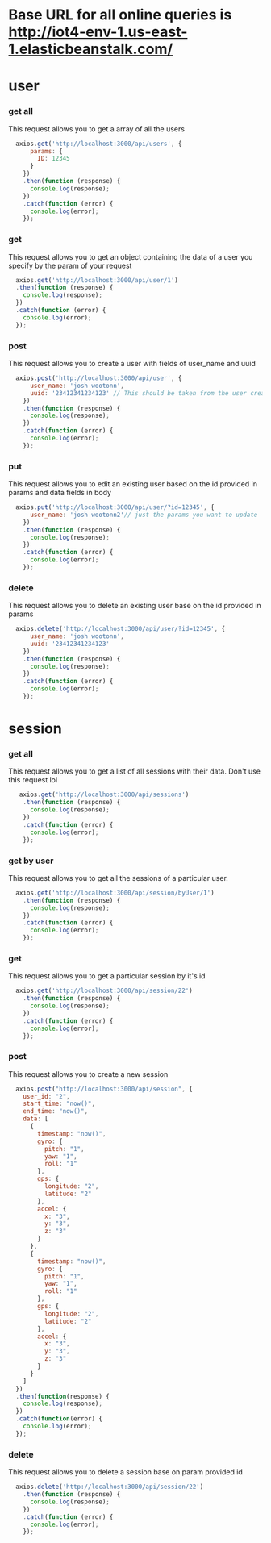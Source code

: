# Base URL for all online queries is http://iot4-env-1.us-east-1.elasticbeanstalk.com/

# user
### get all
This request allows you to get a array of all the users
```javascript
  axios.get('http://localhost:3000/api/users', {
      params: {
        ID: 12345
      }
    })
    .then(function (response) {
      console.log(response);
    })
    .catch(function (error) {
      console.log(error);
    });
```
### get 
This request allows you to get an object containing the data of a user you specify by the param of your request
```javascript
  axios.get('http://localhost:3000/api/user/1')
  .then(function (response) {
    console.log(response);
  })
  .catch(function (error) {
    console.log(error);
  });
```
### post
This request allows you to create a user with fields of user_name and uuid
```javascript
  axios.post('http://localhost:3000/api/user', {
      user_name: 'josh wootonn',
      uuid: '23412341234123' // This should be taken from the user creation response from aws or firbase
    })
    .then(function (response) {
      console.log(response);
    })
    .catch(function (error) {
      console.log(error);
    });
```
### put
This request allows you to edit an existing user based on the id provided in params and data fields in body
```javascript
  axios.put('http://localhost:3000/api/user/?id=12345', {
      user_name: 'josh wootonn2'// just the params you want to update     
    })
    .then(function (response) {
      console.log(response);
    })
    .catch(function (error) {
      console.log(error);
    });
```
### delete
This request allows you to delete an existing user base on the id provided in params
```javascript
  axios.delete('http://localhost:3000/api/user/?id=12345', {
      user_name: 'josh wootonn',
      uuid: '23412341234123' 
    })
    .then(function (response) {
      console.log(response);
    })
    .catch(function (error) {
      console.log(error);
    });
```

# session
### get all
This request allows you to get a list of all sessions with their data. Don't use this request lol
```javascript
   axios.get('http://localhost:3000/api/sessions')
    .then(function (response) {
      console.log(response);
    })
    .catch(function (error) {
      console.log(error);
    });
```
### get by user
This request allows you to get all the sessions of a particular user. 
```javascript
  axios.get('http://localhost:3000/api/session/byUser/1')
    .then(function (response) {
      console.log(response);
    })
    .catch(function (error) {
      console.log(error);
    });
```
### get 
This request allows you to get a particular session by it's id
```javascript
  axios.get('http://localhost:3000/api/session/22')
    .then(function (response) {
      console.log(response);
    })
    .catch(function (error) {
      console.log(error);
    });
```
### post
This request allows you to create a new session 
```javascript
  axios.post("http://localhost:3000/api/session", {
    user_id: "2",
    start_time: "now()",
    end_time: "now()",
    data: [
      {
        timestamp: "now()",
        gyro: {
          pitch: "1",
          yaw: "1",
          roll: "1"
        },
        gps: {
          longitude: "2",
          latitude: "2"
        },
        accel: {
          x: "3",
          y: "3",
          z: "3"
        }
      },
      {
        timestamp: "now()",
        gyro: {
          pitch: "1",
          yaw: "1",
          roll: "1"
        },
        gps: {
          longitude: "2",
          latitude: "2"
        },
        accel: {
          x: "3",
          y: "3",
          z: "3"
        }
      }
    ]
  })
  .then(function(response) {
    console.log(response);
  })
  .catch(function(error) {
    console.log(error);
  });
```
### delete
This request allows you to delete a session base on param provided id
```javascript
  axios.delete('http://localhost:3000/api/session/22')
    .then(function (response) {
      console.log(response);
    })
    .catch(function (error) {
      console.log(error);
    });
```